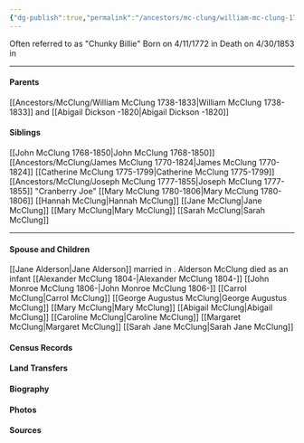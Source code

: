 ```yaml
---
{"dg-publish":true,"permalink":"/ancestors/mc-clung/william-mc-clung-1772-1853/","tags":["William-McClung-ChunkyBillie"]}
---
```


Often referred to as "Chunky Billie"
Born on  4/11/1772 in <!-- link to place -->
Death on 4/30/1853 in <!-- link to place -->

---
#### Parents

[[Ancestors/McClung/William McClung 1738-1833\|William McClung 1738-1833]] and [[Abigail Dickson -1820\|Abigail Dickson -1820]]
#### Siblings
[[John McClung 1768-1850\|John McClung 1768-1850]]
[[Ancestors/McClung/James McClung 1770-1824\|James McClung 1770-1824]] 
[[Catherine McClung 1775-1799\|Catherine McClung 1775-1799]]
[[Ancestors/McClung/Joseph McClung 1777-1855\|Joseph McClung 1777-1855]] "Cranberry Joe"
[[Mary McClung 1780-1806\|Mary McClung 1780-1806]]
[[Hannah McClung\|Hannah McClung]]
[[Jane McClung\|Jane McClung]]
[[Mary McClung\|Mary McClung]]
[[Sarah McClung\|Sarah McClung]]


---
#### Spouse and Children
[[Jane Alderson\|Jane Alderson]] married <!-- link to date --> in <!-- link to place -->.
Alderson McClung died as an infant
[[Alexander McClung 1804-\|Alexander McClung 1804-]]
[[John Monroe McClung 1806-\|John Monroe McClung 1806-]]
[[Carrol McClung\|Carrol McClung]]
[[George Augustus McClung\|George Augustus McClung]]
[[Mary McClung\|Mary McClung]]
[[Abigail McClung\|Abigail McClung]]
[[Caroline McClung\|Caroline McClung]]
[[Margaret McClung\|Margaret McClung]]
[[Sarah Jane McClung\|Sarah Jane McClung]]

#### Census Records

#### Land Transfers

#### Biography

#### Photos

#### Sources

